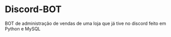 # Discord-BOT
BOT de administração de vendas de uma loja que já tive no discord feito em Python e MySQL
